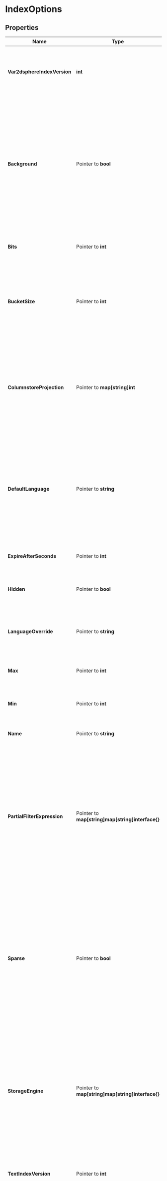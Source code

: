 # IndexOptions

## Properties

Name | Type | Description | Notes
------------ | ------------- | ------------- | -------------
**Var2dsphereIndexVersion** | **int** | Index version number applied to the 2dsphere index. MongoDB 3.2 and later use version 3. Use this option to override the default version number. This option applies to the **2dsphere** index type only. | [default to 3]
**Background** | Pointer to **bool** | Flag that indicates whether MongoDB should build the index in the background. This applies to MongoDB databases running feature compatibility version 4.0 or earlier. MongoDB databases running FCV 4.2 or later build indexes using an optimized build process. This process holds the exclusive lock only at the beginning and end of the build process. The rest of the build process yields to interleaving read and write operations. MongoDB databases running FCV 4.2 or later ignore this option. This option applies to all index types. | [optional] [default to false]
**Bits** | Pointer to **int** | Number of precision applied to the stored geohash value of the location data. This option applies to the **2d** index type only. | [optional] [default to 26]
**BucketSize** | Pointer to **int** | Number of units within which to group the location values. You could group in the same bucket those location values within the specified number of units to each other. This option applies to the geoHaystack index type only.  MongoDB 5.0 removed geoHaystack Indexes and the &#x60;geoSearch&#x60; command. | [optional] 
**ColumnstoreProjection** | Pointer to **map[string]int** | The columnstoreProjection document allows to include or exclude subschemas schema. One cannot combine inclusion and exclusion statements. Accordingly, the &lt;value&gt; can be either of the following: 1 or true to include the field and recursively all fields it is a prefix of in the index 0 or false to exclude the field and recursively all fields it is a prefix of from the index. | [optional] 
**DefaultLanguage** | Pointer to **string** | Human language that determines the list of stop words and the rules for the stemmer and tokenizer. This option accepts the supported languages using its name in lowercase english or the ISO 639-2 code. If you set this parameter to &#x60;\&quot;none\&quot;&#x60;, then the text search uses simple tokenization with no list of stop words and no stemming. This option applies to the **text** index type only. | [optional] [default to "english"]
**ExpireAfterSeconds** | Pointer to **int** | Number of seconds that MongoDB retains documents in a Time To Live (TTL) index. | [optional] 
**Hidden** | Pointer to **bool** | Flag that determines whether the index is hidden from the query planner. A hidden index is not evaluated as part of the query plan selection. | [optional] [default to false]
**LanguageOverride** | Pointer to **string** | Human-readable label that identifies the document parameter that contains the override language for the document. This option applies to the **text** index type only. | [optional] [default to "language"]
**Max** | Pointer to **int** | Upper inclusive boundary to limit the longitude and latitude values. This option applies to the 2d index type only. | [optional] [default to 180]
**Min** | Pointer to **int** | Lower inclusive boundary to limit the longitude and latitude values. This option applies to the 2d index type only. | [optional] [default to -180]
**Name** | Pointer to **string** | Human-readable label that identifies this index. This option applies to all index types. | [optional] 
**PartialFilterExpression** | Pointer to **map[string]map[string]interface{}** | Rules that limit the documents that the index references to a filter expression. All MongoDB index types accept a **partialFilterExpression** option. **partialFilterExpression** can include following expressions:  - equality (&#x60;\&quot;parameter\&quot; : \&quot;value\&quot;&#x60; or using the &#x60;$eq&#x60; operator) - &#x60;\&quot;$exists\&quot;: true&#x60; , maximum: &#x60;$gt&#x60;, &#x60;$gte&#x60;, &#x60;$lt&#x60;, &#x60;$lte&#x60; comparisons - &#x60;$type&#x60; - &#x60;$and&#x60; (top-level only)  This option applies to all index types. | [optional] 
**Sparse** | Pointer to **bool** | Flag that indicates whether the index references documents that only have the specified parameter. These indexes use less space but behave differently in some situations like when sorting. The following index types default to sparse and ignore this option: &#x60;2dsphere&#x60;, &#x60;2d&#x60;, &#x60;geoHaystack&#x60;, &#x60;text&#x60;.  Compound indexes that includes one or more indexes with &#x60;2dsphere&#x60; keys alongside other key types, only the &#x60;2dsphere&#x60; index parameters determine which documents the index references. If you run MongoDB 3.2 or later, use partial indexes. This option applies to all index types. | [optional] [default to false]
**StorageEngine** | Pointer to **map[string]map[string]interface{}** | Storage engine set for the specific index. This value can be set only at creation. This option uses the following format: &#x60;\&quot;storageEngine\&quot; : { \&quot;&lt;storage-engine-name&gt;\&quot; : \&quot;&lt;options&gt;\&quot; }&#x60; MongoDB validates storage engine configuration options when creating indexes. To support replica sets with members with different storage engines, MongoDB logs these options to the oplog during replication. This option applies to all index types. | [optional] 
**TextIndexVersion** | Pointer to **int** | Version applied to this text index. MongoDB 3.2 and later use version &#x60;3&#x60;. Use this option to override the default version number. This option applies to the **text** index type only. | [optional] [default to 3]
**Unique** | Pointer to **bool** | Flag that indicates whether this index can accept insertion or update of documents when the index key value matches an existing index key value. Set &#x60;\&quot;unique\&quot; : true&#x60; to set this index as unique. You can&#39;t set a hashed index to be unique. This option applies to all index types. | [optional] [default to false]
**Weights** | Pointer to **map[string]map[string]interface{}** | Relative importance to place upon provided index parameters. This object expresses this as key/value pairs of index parameter and weight to apply to that parameter. You can specify weights for some or all the indexed parameters. The weight must be an integer between 1 and 99,999. MongoDB 5.0 and later can apply **weights** to **text** indexes only. | [optional] 

## Methods

### NewIndexOptions

`func NewIndexOptions(var2dsphereIndexVersion int, ) *IndexOptions`

NewIndexOptions instantiates a new IndexOptions object
This constructor will assign default values to properties that have it defined,
and makes sure properties required by API are set, but the set of arguments
will change when the set of required properties is changed

### NewIndexOptionsWithDefaults

`func NewIndexOptionsWithDefaults() *IndexOptions`

NewIndexOptionsWithDefaults instantiates a new IndexOptions object
This constructor will only assign default values to properties that have it defined,
but it doesn't guarantee that properties required by API are set

### GetVar2dsphereIndexVersion

`func (o *IndexOptions) GetVar2dsphereIndexVersion() int`

GetVar2dsphereIndexVersion returns the Var2dsphereIndexVersion field if non-nil, zero value otherwise.

### GetVar2dsphereIndexVersionOk

`func (o *IndexOptions) GetVar2dsphereIndexVersionOk() (*int, bool)`

GetVar2dsphereIndexVersionOk returns a tuple with the Var2dsphereIndexVersion field if it's non-nil, zero value otherwise
and a boolean to check if the value has been set.

### SetVar2dsphereIndexVersion

`func (o *IndexOptions) SetVar2dsphereIndexVersion(v int)`

SetVar2dsphereIndexVersion sets Var2dsphereIndexVersion field to given value.


### GetBackground

`func (o *IndexOptions) GetBackground() bool`

GetBackground returns the Background field if non-nil, zero value otherwise.

### GetBackgroundOk

`func (o *IndexOptions) GetBackgroundOk() (*bool, bool)`

GetBackgroundOk returns a tuple with the Background field if it's non-nil, zero value otherwise
and a boolean to check if the value has been set.

### SetBackground

`func (o *IndexOptions) SetBackground(v bool)`

SetBackground sets Background field to given value.

### HasBackground

`func (o *IndexOptions) HasBackground() bool`

HasBackground returns a boolean if a field has been set.

### GetBits

`func (o *IndexOptions) GetBits() int`

GetBits returns the Bits field if non-nil, zero value otherwise.

### GetBitsOk

`func (o *IndexOptions) GetBitsOk() (*int, bool)`

GetBitsOk returns a tuple with the Bits field if it's non-nil, zero value otherwise
and a boolean to check if the value has been set.

### SetBits

`func (o *IndexOptions) SetBits(v int)`

SetBits sets Bits field to given value.

### HasBits

`func (o *IndexOptions) HasBits() bool`

HasBits returns a boolean if a field has been set.

### GetBucketSize

`func (o *IndexOptions) GetBucketSize() int`

GetBucketSize returns the BucketSize field if non-nil, zero value otherwise.

### GetBucketSizeOk

`func (o *IndexOptions) GetBucketSizeOk() (*int, bool)`

GetBucketSizeOk returns a tuple with the BucketSize field if it's non-nil, zero value otherwise
and a boolean to check if the value has been set.

### SetBucketSize

`func (o *IndexOptions) SetBucketSize(v int)`

SetBucketSize sets BucketSize field to given value.

### HasBucketSize

`func (o *IndexOptions) HasBucketSize() bool`

HasBucketSize returns a boolean if a field has been set.

### GetColumnstoreProjection

`func (o *IndexOptions) GetColumnstoreProjection() map[string]int`

GetColumnstoreProjection returns the ColumnstoreProjection field if non-nil, zero value otherwise.

### GetColumnstoreProjectionOk

`func (o *IndexOptions) GetColumnstoreProjectionOk() (*map[string]int, bool)`

GetColumnstoreProjectionOk returns a tuple with the ColumnstoreProjection field if it's non-nil, zero value otherwise
and a boolean to check if the value has been set.

### SetColumnstoreProjection

`func (o *IndexOptions) SetColumnstoreProjection(v map[string]int)`

SetColumnstoreProjection sets ColumnstoreProjection field to given value.

### HasColumnstoreProjection

`func (o *IndexOptions) HasColumnstoreProjection() bool`

HasColumnstoreProjection returns a boolean if a field has been set.

### GetDefaultLanguage

`func (o *IndexOptions) GetDefaultLanguage() string`

GetDefaultLanguage returns the DefaultLanguage field if non-nil, zero value otherwise.

### GetDefaultLanguageOk

`func (o *IndexOptions) GetDefaultLanguageOk() (*string, bool)`

GetDefaultLanguageOk returns a tuple with the DefaultLanguage field if it's non-nil, zero value otherwise
and a boolean to check if the value has been set.

### SetDefaultLanguage

`func (o *IndexOptions) SetDefaultLanguage(v string)`

SetDefaultLanguage sets DefaultLanguage field to given value.

### HasDefaultLanguage

`func (o *IndexOptions) HasDefaultLanguage() bool`

HasDefaultLanguage returns a boolean if a field has been set.

### GetExpireAfterSeconds

`func (o *IndexOptions) GetExpireAfterSeconds() int`

GetExpireAfterSeconds returns the ExpireAfterSeconds field if non-nil, zero value otherwise.

### GetExpireAfterSecondsOk

`func (o *IndexOptions) GetExpireAfterSecondsOk() (*int, bool)`

GetExpireAfterSecondsOk returns a tuple with the ExpireAfterSeconds field if it's non-nil, zero value otherwise
and a boolean to check if the value has been set.

### SetExpireAfterSeconds

`func (o *IndexOptions) SetExpireAfterSeconds(v int)`

SetExpireAfterSeconds sets ExpireAfterSeconds field to given value.

### HasExpireAfterSeconds

`func (o *IndexOptions) HasExpireAfterSeconds() bool`

HasExpireAfterSeconds returns a boolean if a field has been set.

### GetHidden

`func (o *IndexOptions) GetHidden() bool`

GetHidden returns the Hidden field if non-nil, zero value otherwise.

### GetHiddenOk

`func (o *IndexOptions) GetHiddenOk() (*bool, bool)`

GetHiddenOk returns a tuple with the Hidden field if it's non-nil, zero value otherwise
and a boolean to check if the value has been set.

### SetHidden

`func (o *IndexOptions) SetHidden(v bool)`

SetHidden sets Hidden field to given value.

### HasHidden

`func (o *IndexOptions) HasHidden() bool`

HasHidden returns a boolean if a field has been set.

### GetLanguageOverride

`func (o *IndexOptions) GetLanguageOverride() string`

GetLanguageOverride returns the LanguageOverride field if non-nil, zero value otherwise.

### GetLanguageOverrideOk

`func (o *IndexOptions) GetLanguageOverrideOk() (*string, bool)`

GetLanguageOverrideOk returns a tuple with the LanguageOverride field if it's non-nil, zero value otherwise
and a boolean to check if the value has been set.

### SetLanguageOverride

`func (o *IndexOptions) SetLanguageOverride(v string)`

SetLanguageOverride sets LanguageOverride field to given value.

### HasLanguageOverride

`func (o *IndexOptions) HasLanguageOverride() bool`

HasLanguageOverride returns a boolean if a field has been set.

### GetMax

`func (o *IndexOptions) GetMax() int`

GetMax returns the Max field if non-nil, zero value otherwise.

### GetMaxOk

`func (o *IndexOptions) GetMaxOk() (*int, bool)`

GetMaxOk returns a tuple with the Max field if it's non-nil, zero value otherwise
and a boolean to check if the value has been set.

### SetMax

`func (o *IndexOptions) SetMax(v int)`

SetMax sets Max field to given value.

### HasMax

`func (o *IndexOptions) HasMax() bool`

HasMax returns a boolean if a field has been set.

### GetMin

`func (o *IndexOptions) GetMin() int`

GetMin returns the Min field if non-nil, zero value otherwise.

### GetMinOk

`func (o *IndexOptions) GetMinOk() (*int, bool)`

GetMinOk returns a tuple with the Min field if it's non-nil, zero value otherwise
and a boolean to check if the value has been set.

### SetMin

`func (o *IndexOptions) SetMin(v int)`

SetMin sets Min field to given value.

### HasMin

`func (o *IndexOptions) HasMin() bool`

HasMin returns a boolean if a field has been set.

### GetName

`func (o *IndexOptions) GetName() string`

GetName returns the Name field if non-nil, zero value otherwise.

### GetNameOk

`func (o *IndexOptions) GetNameOk() (*string, bool)`

GetNameOk returns a tuple with the Name field if it's non-nil, zero value otherwise
and a boolean to check if the value has been set.

### SetName

`func (o *IndexOptions) SetName(v string)`

SetName sets Name field to given value.

### HasName

`func (o *IndexOptions) HasName() bool`

HasName returns a boolean if a field has been set.

### GetPartialFilterExpression

`func (o *IndexOptions) GetPartialFilterExpression() map[string]map[string]interface{}`

GetPartialFilterExpression returns the PartialFilterExpression field if non-nil, zero value otherwise.

### GetPartialFilterExpressionOk

`func (o *IndexOptions) GetPartialFilterExpressionOk() (*map[string]map[string]interface{}, bool)`

GetPartialFilterExpressionOk returns a tuple with the PartialFilterExpression field if it's non-nil, zero value otherwise
and a boolean to check if the value has been set.

### SetPartialFilterExpression

`func (o *IndexOptions) SetPartialFilterExpression(v map[string]map[string]interface{})`

SetPartialFilterExpression sets PartialFilterExpression field to given value.

### HasPartialFilterExpression

`func (o *IndexOptions) HasPartialFilterExpression() bool`

HasPartialFilterExpression returns a boolean if a field has been set.

### GetSparse

`func (o *IndexOptions) GetSparse() bool`

GetSparse returns the Sparse field if non-nil, zero value otherwise.

### GetSparseOk

`func (o *IndexOptions) GetSparseOk() (*bool, bool)`

GetSparseOk returns a tuple with the Sparse field if it's non-nil, zero value otherwise
and a boolean to check if the value has been set.

### SetSparse

`func (o *IndexOptions) SetSparse(v bool)`

SetSparse sets Sparse field to given value.

### HasSparse

`func (o *IndexOptions) HasSparse() bool`

HasSparse returns a boolean if a field has been set.

### GetStorageEngine

`func (o *IndexOptions) GetStorageEngine() map[string]map[string]interface{}`

GetStorageEngine returns the StorageEngine field if non-nil, zero value otherwise.

### GetStorageEngineOk

`func (o *IndexOptions) GetStorageEngineOk() (*map[string]map[string]interface{}, bool)`

GetStorageEngineOk returns a tuple with the StorageEngine field if it's non-nil, zero value otherwise
and a boolean to check if the value has been set.

### SetStorageEngine

`func (o *IndexOptions) SetStorageEngine(v map[string]map[string]interface{})`

SetStorageEngine sets StorageEngine field to given value.

### HasStorageEngine

`func (o *IndexOptions) HasStorageEngine() bool`

HasStorageEngine returns a boolean if a field has been set.

### GetTextIndexVersion

`func (o *IndexOptions) GetTextIndexVersion() int`

GetTextIndexVersion returns the TextIndexVersion field if non-nil, zero value otherwise.

### GetTextIndexVersionOk

`func (o *IndexOptions) GetTextIndexVersionOk() (*int, bool)`

GetTextIndexVersionOk returns a tuple with the TextIndexVersion field if it's non-nil, zero value otherwise
and a boolean to check if the value has been set.

### SetTextIndexVersion

`func (o *IndexOptions) SetTextIndexVersion(v int)`

SetTextIndexVersion sets TextIndexVersion field to given value.

### HasTextIndexVersion

`func (o *IndexOptions) HasTextIndexVersion() bool`

HasTextIndexVersion returns a boolean if a field has been set.

### GetUnique

`func (o *IndexOptions) GetUnique() bool`

GetUnique returns the Unique field if non-nil, zero value otherwise.

### GetUniqueOk

`func (o *IndexOptions) GetUniqueOk() (*bool, bool)`

GetUniqueOk returns a tuple with the Unique field if it's non-nil, zero value otherwise
and a boolean to check if the value has been set.

### SetUnique

`func (o *IndexOptions) SetUnique(v bool)`

SetUnique sets Unique field to given value.

### HasUnique

`func (o *IndexOptions) HasUnique() bool`

HasUnique returns a boolean if a field has been set.

### GetWeights

`func (o *IndexOptions) GetWeights() map[string]map[string]interface{}`

GetWeights returns the Weights field if non-nil, zero value otherwise.

### GetWeightsOk

`func (o *IndexOptions) GetWeightsOk() (*map[string]map[string]interface{}, bool)`

GetWeightsOk returns a tuple with the Weights field if it's non-nil, zero value otherwise
and a boolean to check if the value has been set.

### SetWeights

`func (o *IndexOptions) SetWeights(v map[string]map[string]interface{})`

SetWeights sets Weights field to given value.

### HasWeights

`func (o *IndexOptions) HasWeights() bool`

HasWeights returns a boolean if a field has been set.


[[Back to Model list]](../README.md#documentation-for-models) [[Back to API list]](../README.md#documentation-for-api-endpoints) [[Back to README]](../README.md)



